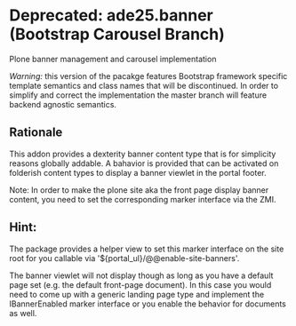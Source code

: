 # Deprecated: ade25.banner (Bootstrap Carousel Branch)

Plone banner management and carousel implementation

*Warning:* this version of the pacakge features Bootstrap framework specific template semantics and class names that will be discontinued. In order to simplify and correct the implementation the master branch will feature backend agnostic semantics.


## Rationale

This addon provides a dexterity banner content type that is for simplicity
reasons globally addable. A bahavior is provided that can be activated on
folderish content types to display a banner viewlet in the portal footer.

Note: In order to make the plone site aka the front page display banner
content, you need to set the corresponding marker interface via the ZMI.


## Hint:

The package provides a helper view to set this marker interface on the site
root for you callable via '${portal_ul}/@@enable-site-banners'.

The banner viewlet will not display though as long as you have a default
page set (e.g. the default front-page document). In this case you would need
to come up with a generic landing page type and implement the IBannerEnabled
marker interface or you enable the behavior for documents as well.